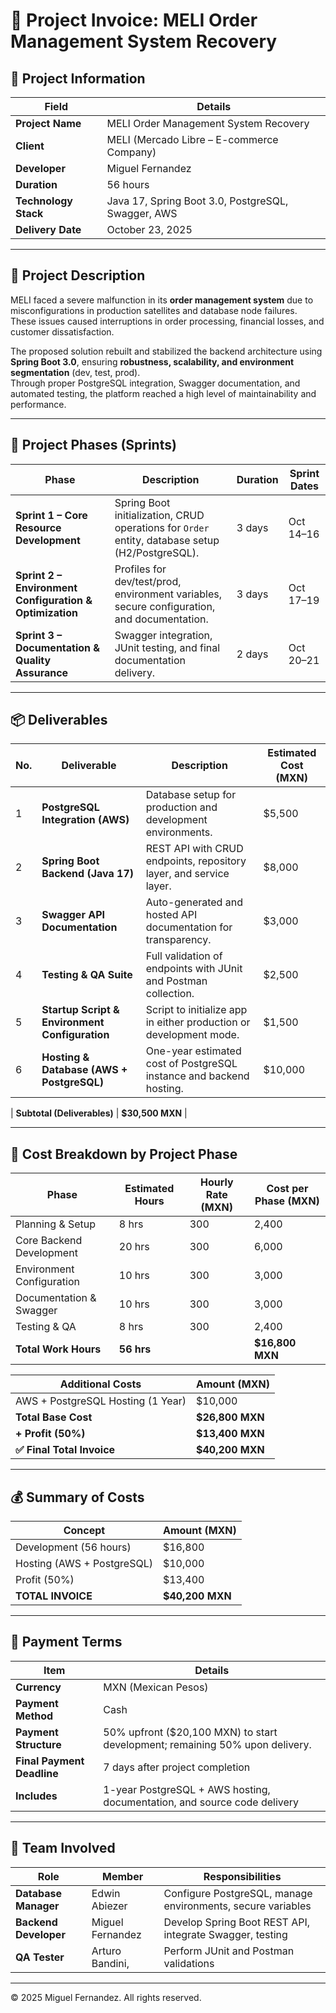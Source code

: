 # 🧾 Project Invoice: MELI Order Management System Recovery

## 📌 Project Information

| Field | Details |
| ------------- | ------------- |
| **Project Name** | MELI Order Management System Recovery |
| **Client** | MELI (Mercado Libre – E-commerce Company) |
| **Developer** | Miguel Fernandez |
| **Duration** | 56 hours |
| **Technology Stack** | Java 17, Spring Boot 3.0, PostgreSQL, Swagger, AWS |
| **Delivery Date** | October 23, 2025 |

---

## 🧠 Project Description

MELI faced a severe malfunction in its **order management system** due to misconfigurations in production satellites and database node failures.  
These issues caused interruptions in order processing, financial losses, and customer dissatisfaction.

The proposed solution rebuilt and stabilized the backend architecture using **Spring Boot 3.0**, ensuring **robustness, scalability, and environment segmentation** (dev, test, prod).  
Through proper PostgreSQL integration, Swagger documentation, and automated testing, the platform reached a high level of maintainability and performance.

---

## 🚀 Project Phases (Sprints)

| Phase | Description | Duration | Sprint Dates |
| ------------- | ------------- | ------------- | ------------- |
| **Sprint 1 – Core Resource Development** | Spring Boot initialization, CRUD operations for `Order` entity, database setup (H2/PostgreSQL). | 3 days | Oct 14–16 |
| **Sprint 2 – Environment Configuration & Optimization** | Profiles for dev/test/prod, environment variables, secure configuration, and documentation. | 3 days | Oct 17–19 |
| **Sprint 3 – Documentation & Quality Assurance** | Swagger integration, JUnit testing, and final documentation delivery. | 2 days | Oct 20–21 |

---

## 📦 Deliverables

| No. | Deliverable | Description | Estimated Cost (MXN) |
| ------------- | ------------- | ------------- | ------------- |
| 1 | **PostgreSQL Integration (AWS)** | Database setup for production and development environments. | $5,500 |
| 2 | **Spring Boot Backend (Java 17)** | REST API with CRUD endpoints, repository layer, and service layer. | $8,000 |
| 3 | **Swagger API Documentation** | Auto-generated and hosted API documentation for transparency. | $3,000 |
| 4 | **Testing & QA Suite** | Full validation of endpoints with JUnit and Postman collection. | $2,500 |
| 5 | **Startup Script & Environment Configuration** | Script to initialize app in either production or development mode. | $1,500 |
| 6 | **Hosting & Database (AWS + PostgreSQL)** | One-year estimated cost of PostgreSQL instance and backend hosting. | $10,000 |

| **Subtotal (Deliverables)** | **$30,500 MXN** |

---

## 💼 Cost Breakdown by Project Phase

| Phase | Estimated Hours | Hourly Rate (MXN) | Cost per Phase (MXN) |
| ------------- | ------------- | ------------- | ------------- |
| Planning & Setup | 8 hrs | 300 | 2,400 |
| Core Backend Development | 20 hrs | 300 | 6,000 |
| Environment Configuration | 10 hrs | 300 | 3,000 |
| Documentation & Swagger | 10 hrs | 300 | 3,000 |
| Testing & QA | 8 hrs | 300 | 2,400 |
| **Total Work Hours** | **56 hrs** |  | **$16,800 MXN** |

| Additional Costs | Amount (MXN) |
| ------------- | ------------- |
| AWS + PostgreSQL Hosting (1 Year) | $10,000 |
| **Total Base Cost** | **$26,800 MXN** |
| **+ Profit (50%)** | **$13,400 MXN** |
| **✅ Final Total Invoice** | **$40,200 MXN** |

---

## 💰 Summary of Costs

| Concept | Amount (MXN) |
| ------------- | ------------- |
| Development (56 hours) | $16,800 |
| Hosting (AWS + PostgreSQL) | $10,000 |
| Profit (50%) | $13,400 |
| **TOTAL INVOICE** | **$40,200 MXN** |

---

## 📅 Payment Terms

| Item | Details |
| ------------- | ------------- |
| **Currency** | MXN (Mexican Pesos) |
| **Payment Method** | Cash |
| **Payment Structure** | 50% upfront ($20,100 MXN) to start development; remaining 50% upon delivery. |
| **Final Payment Deadline** | 7 days after project completion |
| **Includes** | 1-year PostgreSQL + AWS hosting, documentation, and source code delivery |

---

## 🧩 Team Involved

| Role | Member | Responsibilities |
| ------------- | ------------- | ------------- |
| **Database Manager** | Edwin Abiezer | Configure PostgreSQL, manage environments, secure variables |
| **Backend Developer** | Miguel Fernandez | Develop Spring Boot REST API, integrate Swagger, testing |
| **QA Tester** | Arturo Bandini, | Perform JUnit and Postman validations |

---

© 2025 Miguel Fernandez. All rights reserved.
